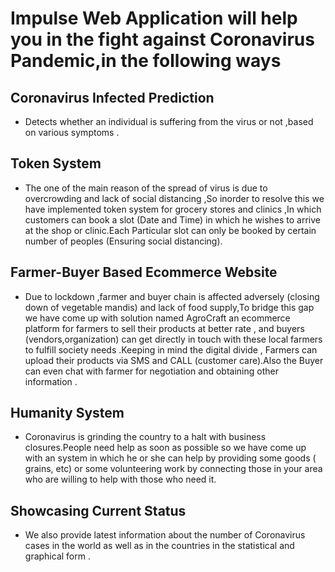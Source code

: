 # Impulse Web Application will help you in the fight against Coronavirus Pandemic,in the following ways

## Coronavirus Infected Prediction
* Detects whether an individual is suffering from the virus or not ,based on various symptoms .

## Token System
* The one of the main reason of the spread of virus is due to overcrowding and lack of social distancing
,So inorder to resolve this we have implemented token system for grocery stores and clinics ,In which 
customers can book a slot (Date and Time) in which he wishes to arrive at the shop or clinic.Each
Particular slot can only be booked by certain number of peoples (Ensuring social distancing).

## Farmer-Buyer Based Ecommerce Website
* Due to lockdown ,farmer and buyer chain is affected adversely (closing down of vegetable mandis) and 
lack of food supply,To bridge this gap we have come up with solution named AgroCraft an ecommerce platform 
for farmers to sell their products at better rate , and buyers (vendors,organization) can get directly in 
touch with these local farmers to fulfill society needs .Keeping in mind the digital divide , Farmers can
upload their products via SMS and CALL (customer care).Also the Buyer can even chat with farmer for negotiation
and obtaining other information .

## Humanity System
* Coronavirus is grinding the country to a halt with business closures.People need help as soon as possible 
so we have come up with an system in which he or she can help by providing some goods ( grains, etc) or 
some volunteering work by connecting those in your area who are willing to help with those who need it.

## Showcasing Current Status
* We also provide latest information about the number of Coronavirus cases in the world as well as in the 
countries in the statistical and graphical form .  

